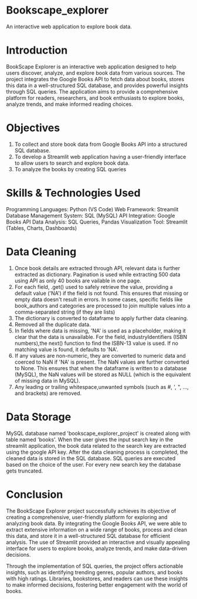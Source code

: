 # Bookscape_explorer
An interactive web application to explore book data. 

# Introduction
BookScape Explorer is an interactive web application designed to help users discover, analyze, and explore book data from various sources. The project integrates the Google Books API to fetch data about books, stores this data in a well-structured SQL database, and provides powerful insights through SQL queries. The application aims to provide a comprehensive platform for readers, researchers, and book enthusiasts to explore books, analyze trends, and make informed reading choices.

# Objectives
1) To collect and store book data from Google Books API into a structured SQL database.
2) To develop a Streamlit web application having a user-friendly interface to allow users to search and explore book data.
3) To analyze the books by creating SQL queries

# Skills & Technologies Used
Programming Languages: Python (VS Code)
Web Framework: Streamlit
Database Management System: SQL (MySQL)
API Integration: Google Books API
Data Analysis: SQL Queries, Pandas
Visualization Tool: Streamlit (Tables, Charts, Dashboards)

# Data Cleaning
1) Once book details are extracted through API, relevant data is further extracted as dictionary. Pagination is used while extracting 500 data using API as only 40 books are vailable in one page.
2) For each field, .get() used to safely retrieve the value, providing a default value ('NA') if the field is not found. This ensures that missing or empty data doesn't result in errors. In some cases, specific fields like book_authors and categories are processed to join multiple values into a comma-separated string (if they are lists)
3) The dictionary is converted to dataframe to apply further data cleaning.
4) Removed all the duplicate data.
5) In fields where data is missing, 'NA' is used as a placeholder, making it clear that the data is unavailable. For the field, industryIdentifiers (ISBN numbers),the next() function to find the ISBN-13 value is used. If no matching value is found, it defaults to 'NA'.
6) If any values are non-numeric, they are converted to numeric data and coerced to NaN if 'NA' is present. The NaN values are further converted to None. This ensures that when the dataframe is written to a database (MySQL), the NaN values will be stored as NULL (which is the equivalent of missing data in MySQL).
7) Any leading or trailing whitespace,unwanted symbols (such as #, ', ", ..., and brackets)  are removed.

# Data Storage
MySQL database named 'bookscape_explorer_project' is created along with table named 'books'. When the user gives the input search key in the streamlit application,
the book data related to the search key are extracted using the google API key. After the data cleaning process is completed, the cleaned data is stored in the SQL database. SQL queries are executed based on the choice of the user. For every new search key the database gets truncated.

# Conclusion
The BookScape Explorer project successfully achieves its objective of creating a comprehensive, user-friendly platform for exploring and analyzing book data. By integrating the Google Books API, we were able to extract extensive information on a wide range of books, process and clean this data, and store it in a well-structured SQL database for efficient analysis. The use of Streamlit provided an interactive and visually appealing interface for users to explore books, analyze trends, and make data-driven decisions.

Through the implementation of SQL queries, the project offers actionable insights, such as identifying trending genres, popular authors, and books with high ratings. Libraries, bookstores, and readers can use these insights to make informed decisions, fostering better engagement with the world of books.
